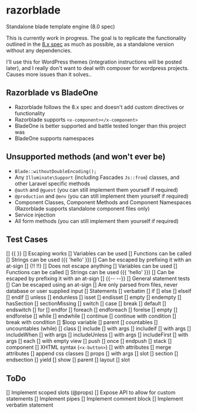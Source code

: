 # razorblade
Standalone blade template engine (8.0 spec)

This is currently work in progress. The goal is to replicate the functionality outlined in the [8.x spec](https://laravel.com/docs/8.x/blade) as much as possible, as a standalone version without any dependencies.

I'll use this for WordPress themes (integration instructions will be posted later), and I really don't want to deal with composer for wordpress projects. Causes more issues than it solves..

## Razorblade vs BladeOne

- Razorblade follows the 8.x spec and doesn't add custom directives or functionality
- Razorblade supports `<x-component></x-component>`
- BladeOne is better supported and battle tested longer than this project was
- BladeOne supports namespaces

## Unsupported methods (and won't ever be)

- `Blade::withoutDoubleEncoding();`
- Any `Illuminate\Support` (including Fascades `Js::from`) classes, and other Laravel specific methods
- `@auth` and `@guest` (you can still implement them yourself if required)
- `@production` and `@env` (you can still implement them yourself if required)
- Component Classes, Component Methods and Component Namespaces (Razorblade supports standalone component files only)
- Service injection
- All form methods (you can still implement them yourself if required)

## Test Cases

[] {{ }}
  [] Escaping works
  [] Variables can be used
  [] Functions can be called
  [] Strings can be used ({{ 'hello' }})
  [] Can be escaped by prefixing it with an at-sign
[] {!! !!}
  [] Does not escape anything
  [] Variables can be used
  [] Functions can be called
  [] Strings can be used ({{ 'hello' }})
  [] Can be escaped by prefixing it with an at-sign
[] {{-- --}}
[] General statement tests
  [] Can be escaped using an at-sign
  [] Are only parsed from files, never database or user supplied input
[] Statements
  [] verbatim
  [] if
    [] else
    [] elseif
    [] endif
  [] unless
    [] endunless
  [] isset
    [] endisset
  [] empty
    [] endempty
  [] hasSection
    [] sectionMissing
  [] switch
    [] case
    [] break
    [] default
    [] endswitch
  [] for
    [] endfor
  [] foreach
    [] endforeach
  [] forelse
    [] empty
    [] endforelse
  [] while
    [] endwhile
  [] continue
  [] continue with condition
  [] break with condition
  [] $loop variable
    [] parent
    [] countables
    [] uncountables (while)
  [] class
  [] include
    [] with args
  [] includeif
    [] with args
  [] includeWhen
    [] with args
  [] includeUnless
    [] with args
  [] includeFirst
    [] with args
  [] each
    [] with empty view
  [] push
    [] once
    [] endpush
  [] stack
  [] component
    [] XHTML syntax (`<x-button>`)
      [] with attributes
      [] merge attributes
      [] append css classes
      [] props
    [] with args
    [] slot
  [] section
    [] endsection
    [] yield
    [] show
    [] parent
  [] layout
    [] slot
    
## ToDo

[] Implement scoped slots (@props)
[] Expose API to allow for custom statements
[] Implement pipes
[] Implement comment block
[] Implement verbatim statement
